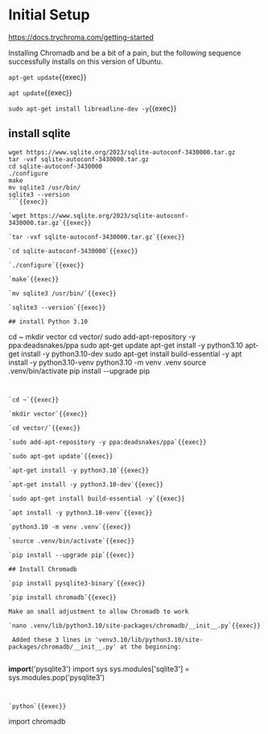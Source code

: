 
# Initial Setup


https://docs.trychroma.com/getting-started

Installing Chromadb and be a bit of a pain, but the following sequence successfully installs on this version of Ubuntu.

`apt-get update`{{exec}}

`apt update`{{exec}}

`sudo apt-get install libreadline-dev -y`{{exec}}

## install sqlite

```
wget https://www.sqlite.org/2023/sqlite-autoconf-3430000.tar.gz
tar -vxf sqlite-autoconf-3430000.tar.gz
cd sqlite-autoconf-3430000
./configure
make
mv sqlite3 /usr/bin/
sqlite3 --version
```{{exec}}

`wget https://www.sqlite.org/2023/sqlite-autoconf-3430000.tar.gz`{{exec}}

`tar -vxf sqlite-autoconf-3430000.tar.gz`{{exec}}

`cd sqlite-autoconf-3430000`{{exec}}

`./configure`{{exec}}

`make`{{exec}}

`mv sqlite3 /usr/bin/`{{exec}}

`sqlite3 --version`{{exec}}

## install Python 3.10

```
cd ~
mkdir vector
cd vector/
sudo add-apt-repository -y ppa:deadsnakes/ppa
sudo apt-get update
apt-get install -y python3.10
apt-get install -y python3.10-dev
sudo apt-get install build-essential -y
apt install -y python3.10-venv
python3.10 -m venv .venv
source .venv/bin/activate
pip install --upgrade pip
```{{exec}}


`cd ~`{{exec}}

`mkdir vector`{{exec}}

`cd vector/`{{exec}}

`sudo add-apt-repository -y ppa:deadsnakes/ppa`{{exec}}

`sudo apt-get update`{{exec}}

`apt-get install -y python3.10`{{exec}}

`apt-get install -y python3.10-dev`{{exec}}

`sudo apt-get install build-essential -y`{{exec}}

`apt install -y python3.10-venv`{{exec}}

`python3.10 -m venv .venv`{{exec}}

`source .venv/bin/activate`{{exec}}

`pip install --upgrade pip`{{exec}}

## Install Chromadb

`pip install pysqlite3-binary`{{exec}}

`pip install chromadb`{{exec}}

Make an small adjustment to allow Chromadb to work

`nano .venv/lib/python3.10/site-packages/chromadb/__init__.py`{{exec}}

 Added these 3 lines in 'venv3.10/lib/python3.10/site-packages/chromadb/__init__.py' at the beginning:


```
__import__('pysqlite3')
import sys
sys.modules['sqlite3'] = sys.modules.pop('pysqlite3') 
```{{copy}}


`python`{{exec}}

```
import chromadb
```{{exec}}


